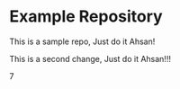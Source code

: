# Example Repository
This is a sample repo, Just do it Ahsan!

This is a second change, Just do it Ahsan!!!

7